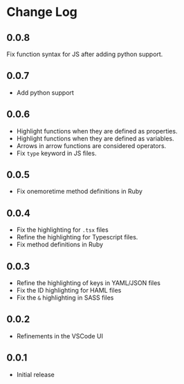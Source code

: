 # Change Log

## 0.0.8

Fix function syntax for JS after adding python support.

## 0.0.7

* Add python support

## 0.0.6

* Highlight functions when they are defined as properties.
* Highlight functions when they are defined as variables.
* Arrows in arrow functions are considered operators.
* Fix `type` keyword in JS files.

## 0.0.5

* Fix onemoretime method definitions in Ruby

## 0.0.4

* Fix the highlighting for `.tsx` files
* Refine the highlighting for Typescript files.
* Fix method definitions in Ruby

## 0.0.3

* Refine the highlighting of keys in YAML/JSON files
* Fix the ID highlighting for HAML files
* Fix the `&` highlighting in SASS files

## 0.0.2

* Refinements in the VSCode UI

## 0.0.1

* Initial release
